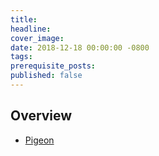 ```yaml
---
title:
headline:
cover_image:
date: 2018-12-18 00:00:00 -0800
tags:
prerequisite_posts:
published: false
---
```


## Overview

* [Pigeon](https://github.com/codedge-llc/pigeon)
